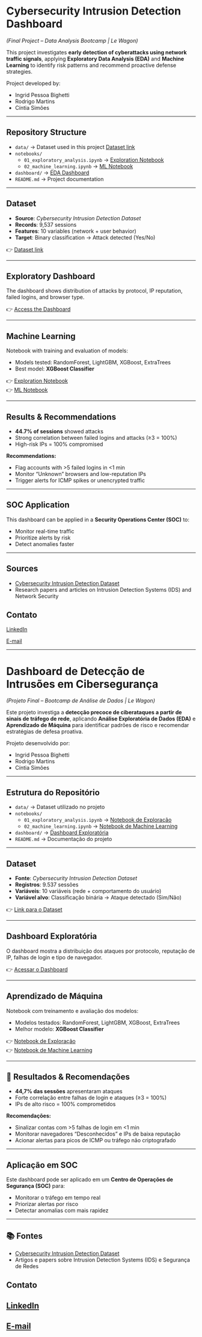 # Cybersecurity Intrusion Detection Dashboard  
*(Final Project – Data Analysis Bootcamp | Le Wagon)*  

This project investigates **early detection of cyberattacks using network traffic signals**, applying **Exploratory Data Analysis (EDA)** and **Machine Learning** to identify risk patterns and recommend proactive defense strategies.  

Project developed by:  
- Ingrid Pessoa Bighetti  
- Rodrigo Martins  
- Cíntia Simões  

---

## Repository Structure  

- `data/` → Dataset used in this project [Dataset link](https://www.kaggle.com/datasets/dnkumars/cybersecurity-intrusion-detection-dataset/data)   
- `notebooks/`  
  - `01_exploratory_analysis.ipynb` → [Exploration Notebook](https://colab.research.google.com/drive/1xrLoRhMHhXFOeq-iNq4ZObZVPmuLpe4G?usp=sharing)  
  - `02_machine_learning.ipynb` → [ML Notebook](https://colab.research.google.com/drive/1TXT9j1mv9K_lphKSlrmcTr8MeLW1x6eW?usp=sharing)  
- `dashboard/` → [EDA Dashboard](https://lookerstudio.google.com/reporting/f113278d-5a0b-47e0-8083-f71180fe5338)  
- `README.md` → Project documentation  

---

## Dataset  

- **Source**: *Cybersecurity Intrusion Detection Dataset*  
- **Records**: 9,537 sessions  
- **Features**: 10 variables (network + user behavior)  
- **Target**: Binary classification → Attack detected (Yes/No)  

👉 [Dataset link](https://www.kaggle.com/datasets/dnkumars/cybersecurity-intrusion-detection-dataset/data)  

---

## Exploratory Dashboard  

The dashboard shows distribution of attacks by protocol, IP reputation, failed logins, and browser type.  

👉 [Access the Dashboard](https://lookerstudio.google.com/reporting/f113278d-5a0b-47e0-8083-f71180fe5338)  

---

## Machine Learning  

Notebook with training and evaluation of models:  

- Models tested: RandomForest, LightGBM, XGBoost, ExtraTrees  
- Best model: **XGBoost Classifier**  

👉 [Exploration Notebook](https://colab.research.google.com/drive/1xrLoRhMHhXFOeq-iNq4ZObZVPmuLpe4G?usp=sharing)  
👉 [ML Notebook](https://colab.research.google.com/drive/1TXT9j1mv9K_lphKSlrmcTr8MeLW1x6eW?usp=sharing)  

---

## Results & Recommendations  

- **44.7% of sessions** showed attacks  
- Strong correlation between failed logins and attacks (≥3 = 100%)  
- High-risk IPs = 100% compromised  

**Recommendations:**  
- Flag accounts with >5 failed logins in <1 min  
- Monitor “Unknown” browsers and low-reputation IPs  
- Trigger alerts for ICMP spikes or unencrypted traffic  

---

## SOC Application  

This dashboard can be applied in a **Security Operations Center (SOC)** to:  
- Monitor real-time traffic  
- Prioritize alerts by risk  
- Detect anomalies faster  

---

## Sources  

- [Cybersecurity Intrusion Detection Dataset](https://www.kaggle.com/datasets/dnkumars/cybersecurity-intrusion-detection-dataset/data)  
- Research papers and articles on Intrusion Detection Systems (IDS) and Network Security


## Contato 
[LinkedIn](https://www.linkedin.com/in/ingrid-pessoa-bighetti-79849650/)

[E-mail](mailto:ingridpessoa1992@gmail.com)

---

# Dashboard de Detecção de Intrusões em Cibersegurança  
*(Projeto Final – Bootcamp de Análise de Dados | Le Wagon)*  

Este projeto investiga a **detecção precoce de ciberataques a partir de sinais de tráfego de rede**, aplicando **Análise Exploratória de Dados (EDA)** e **Aprendizado de Máquina** para identificar padrões de risco e recomendar estratégias de defesa proativa.  

Projeto desenvolvido por:  
- Ingrid Pessoa Bighetti  
- Rodrigo Martins  
- Cíntia Simões  

---

## Estrutura do Repositório  

- `data/` → Dataset utilizado no projeto  
- `notebooks/`  
  - `01_exploratory_analysis.ipynb` → [Notebook de Exploração](https://colab.research.google.com/drive/1xrLoRhMHhXFOeq-iNq4ZObZVPmuLpe4G?usp=sharing)  
  - `02_machine_learning.ipynb` → [Notebook de Machine Learning](https://colab.research.google.com/drive/1TXT9j1mv9K_lphKSlrmcTr8MeLW1x6eW?usp=sharing)  
- `dashboard/` → [Dashboard Exploratória](https://lookerstudio.google.com/reporting/f113278d-5a0b-47e0-8083-f71180fe5338)  
- `README.md` → Documentação do projeto  

---

## Dataset  

- **Fonte**: *Cybersecurity Intrusion Detection Dataset*  
- **Registros**: 9.537 sessões  
- **Variáveis**: 10 variáveis (rede + comportamento do usuário)  
- **Variável alvo**: Classificação binária → Ataque detectado (Sim/Não)  

👉 [Link para o Dataset](https://www.kaggle.com/datasets/dnkumars/cybersecurity-intrusion-detection-dataset/data)  

---

## Dashboard Exploratória  

O dashboard mostra a distribuição dos ataques por protocolo, reputação de IP, falhas de login e tipo de navegador.  

👉 [Acessar o Dashboard](https://lookerstudio.google.com/reporting/f113278d-5a0b-47e0-8083-f71180fe5338)  

---

## Aprendizado de Máquina  

Notebook com treinamento e avaliação dos modelos:  

- Modelos testados: RandomForest, LightGBM, XGBoost, ExtraTrees  
- Melhor modelo: **XGBoost Classifier**  

👉 [Notebook de Exploração](https://colab.research.google.com/drive/1xrLoRhMHhXFOeq-iNq4ZObZVPmuLpe4G?usp=sharing)  
👉 [Notebook de Machine Learning](https://colab.research.google.com/drive/1TXT9j1mv9K_lphKSlrmcTr8MeLW1x6eW?usp=sharing)  

---

## 📌 Resultados & Recomendações  

- **44,7% das sessões** apresentaram ataques  
- Forte correlação entre falhas de login e ataques (≥3 = 100%)  
- IPs de alto risco = 100% comprometidos  

**Recomendações:**  
- Sinalizar contas com >5 falhas de login em <1 min  
- Monitorar navegadores “Desconhecidos” e IPs de baixa reputação  
- Acionar alertas para picos de ICMP ou tráfego não criptografado  

---

## Aplicação em SOC  

Este dashboard pode ser aplicado em um **Centro de Operações de Segurança (SOC)** para:  
- Monitorar o tráfego em tempo real  
- Priorizar alertas por risco  
- Detectar anomalias com mais rapidez  

---

## 📚 Fontes  

- [Cybersecurity Intrusion Detection Dataset](https://www.kaggle.com/datasets/dnkumars/cybersecurity-intrusion-detection-dataset/data)  
- Artigos e papers sobre Intrusion Detection Systems (IDS) e Segurança de Redes  

## Contato 
## [LinkedIn](https://www.linkedin.com/in/ingrid-pessoa-bighetti-79849650/)
## [E-mail](mailto:ingridpessoa1992@gmail.com)
